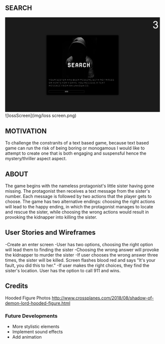 ## SEARCH

![enter](img/enter.png)
![lossScreen](img/loss screen.png)




## MOTIVATION
To challenge the constranits of a text based game, because text based game can run the risk of being boring or monogamous I would like to attempt to create one that is both engaging and suspensful hence the mystery/thriller aspect aspect.

## ABOUT 
The game begins with the nameless protagonist's little sister having gone missing. The protagonist then receives a text message from the sister's number.  Each message is followed by two actions that the player gets to choose. The game has two alternative endings: choosing the right actions will lead to the happy ending, in which the protagonist manages to locate and rescue the sister, while choosing the wrong actions would result in provoking the kidnapper into killing the sister.

## User Stories and Wireframes
 -Create an enter screen
 -User has two options, choosing the right option will lead them to finding the sister
 -Choosing the wrong answer will provoke the kidnapper to murder the sister
 -If user chooses the wrong answer three times, the sister will be killed. Screen flashes blood red and says "It's your fault, you did this to her."
 -If user makes the right choices, they find the sister's location. User has the option to call 911 and wins.

 ## Credits
 Hooded Figure Photos
 http://www.crossplanes.com/2018/08/shadow-of-demon-lord-hooded-figure.html



 ### Future Developments
 - More stylistic elements
 - Implement sound effects
 - Add animation
